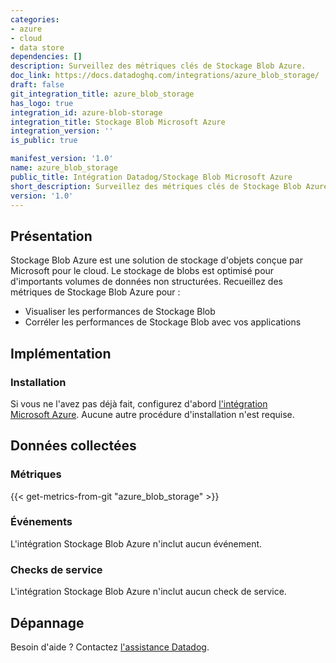 ```yaml
---
categories:
- azure
- cloud
- data store
dependencies: []
description: Surveillez des métriques clés de Stockage Blob Azure.
doc_link: https://docs.datadoghq.com/integrations/azure_blob_storage/
draft: false
git_integration_title: azure_blob_storage
has_logo: true
integration_id: azure-blob-storage
integration_title: Stockage Blob Microsoft Azure
integration_version: ''
is_public: true

manifest_version: '1.0'
name: azure_blob_storage
public_title: Intégration Datadog/Stockage Blob Microsoft Azure
short_description: Surveillez des métriques clés de Stockage Blob Azure.
version: '1.0'
---
```


## Présentation

Stockage Blob Azure est une solution de stockage d'objets conçue par Microsoft pour le cloud. Le stockage de blobs est optimisé pour d'importants volumes de données non structurées. Recueillez des métriques de Stockage Blob Azure pour :

- Visualiser les performances de Stockage Blob
- Corréler les performances de Stockage Blob avec vos applications

## Implémentation

### Installation

Si vous ne l'avez pas déjà fait, configurez d'abord [l'intégration Microsoft Azure][1]. Aucune autre procédure d'installation n'est requise.

## Données collectées

### Métriques
{{< get-metrics-from-git "azure_blob_storage" >}}


### Événements

L'intégration Stockage Blob Azure n'inclut aucun événement.

### Checks de service

L'intégration Stockage Blob Azure n'inclut aucun check de service.

## Dépannage

Besoin d'aide ? Contactez [l'assistance Datadog][3].

[1]: https://docs.datadoghq.com/fr/integrations/azure/
[2]: https://github.com/DataDog/dogweb/blob/prod/integration/azure_blob_storage/azure_blob_storage_metadata.csv
[3]: https://docs.datadoghq.com/fr/help/
